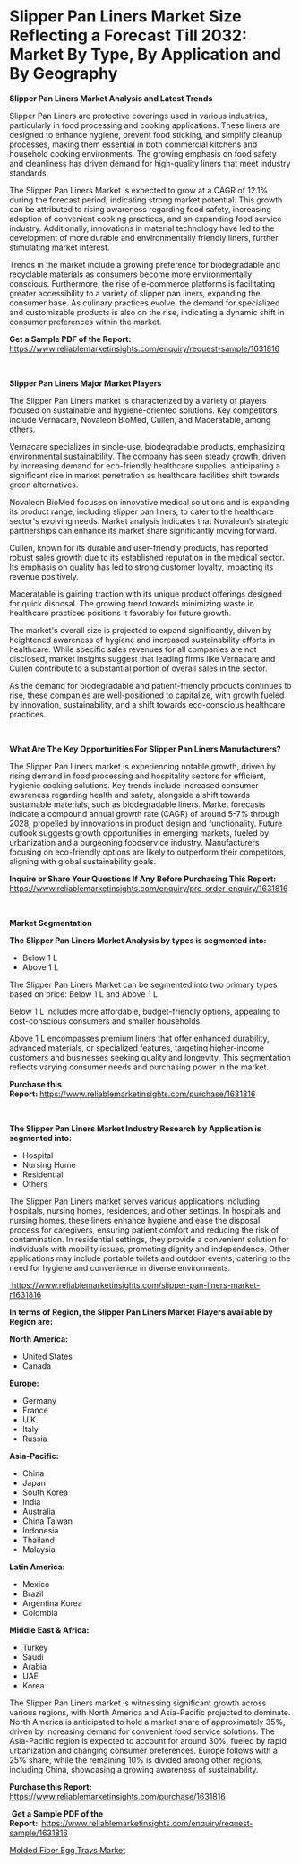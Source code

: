 <p><h1>Slipper Pan Liners Market Size Reflecting a Forecast Till 2032: Market By Type, By Application and By Geography</h1></p><p><strong>Slipper Pan Liners Market Analysis and Latest Trends</strong></p>
<p><p>Slipper Pan Liners are protective coverings used in various industries, particularly in food processing and cooking applications. These liners are designed to enhance hygiene, prevent food sticking, and simplify cleanup processes, making them essential in both commercial kitchens and household cooking environments. The growing emphasis on food safety and cleanliness has driven demand for high-quality liners that meet industry standards.</p><p>The Slipper Pan Liners Market is expected to grow at a CAGR of 12.1% during the forecast period, indicating strong market potential. This growth can be attributed to rising awareness regarding food safety, increasing adoption of convenient cooking practices, and an expanding food service industry. Additionally, innovations in material technology have led to the development of more durable and environmentally friendly liners, further stimulating market interest.</p><p>Trends in the market include a growing preference for biodegradable and recyclable materials as consumers become more environmentally conscious. Furthermore, the rise of e-commerce platforms is facilitating greater accessibility to a variety of slipper pan liners, expanding the consumer base. As culinary practices evolve, the demand for specialized and customizable products is also on the rise, indicating a dynamic shift in consumer preferences within the market.</p></p>
<p><strong>Get a Sample PDF of the Report:&nbsp;</strong> <a href="https://www.reliablemarketinsights.com/enquiry/request-sample/1631816?utm_campaign=2177&utm_medium=2&utm_source=Github&utm_content=ia&utm_term=29032025&utm_id=slipper-pan-liners">https://www.reliablemarketinsights.com/enquiry/request-sample/1631816</a></p>
<p>&nbsp;</p>
<p><strong>Slipper Pan Liners Major Market Players</strong></p>
<p><p>The Slipper Pan Liners market is characterized by a variety of players focused on sustainable and hygiene-oriented solutions. Key competitors include Vernacare, Novaleon BioMed, Cullen, and Maceratable, among others.</p><p>Vernacare specializes in single-use, biodegradable products, emphasizing environmental sustainability. The company has seen steady growth, driven by increasing demand for eco-friendly healthcare supplies, anticipating a significant rise in market penetration as healthcare facilities shift towards green alternatives.</p><p>Novaleon BioMed focuses on innovative medical solutions and is expanding its product range, including slipper pan liners, to cater to the healthcare sector's evolving needs. Market analysis indicates that Novaleon’s strategic partnerships can enhance its market share significantly moving forward.</p><p>Cullen, known for its durable and user-friendly products, has reported robust sales growth due to its established reputation in the medical sector. Its emphasis on quality has led to strong customer loyalty, impacting its revenue positively.</p><p>Maceratable is gaining traction with its unique product offerings designed for quick disposal. The growing trend towards minimizing waste in healthcare practices positions it favorably for future growth.</p><p>The market's overall size is projected to expand significantly, driven by heightened awareness of hygiene and increased sustainability efforts in healthcare. While specific sales revenues for all companies are not disclosed, market insights suggest that leading firms like Vernacare and Cullen contribute to a substantial portion of overall sales in the sector. </p><p>As the demand for biodegradable and patient-friendly products continues to rise, these companies are well-positioned to capitalize, with growth fueled by innovation, sustainability, and a shift towards eco-conscious healthcare practices.</p></p>
<p>&nbsp;</p>
<p><strong>What Are The Key Opportunities For Slipper Pan Liners Manufacturers?</strong></p>
<p><p>The Slipper Pan Liners market is experiencing notable growth, driven by rising demand in food processing and hospitality sectors for efficient, hygienic cooking solutions. Key trends include increased consumer awareness regarding health and safety, alongside a shift towards sustainable materials, such as biodegradable liners. Market forecasts indicate a compound annual growth rate (CAGR) of around 5-7% through 2028, propelled by innovations in product design and functionality. Future outlook suggests growth opportunities in emerging markets, fueled by urbanization and a burgeoning foodservice industry. Manufacturers focusing on eco-friendly options are likely to outperform their competitors, aligning with global sustainability goals.</p></p>
<p><strong>Inquire or Share Your Questions If Any Before Purchasing This Report:</strong> <a href="https://www.reliablemarketinsights.com/enquiry/pre-order-enquiry/1631816?utm_campaign=2177&utm_medium=2&utm_source=Github&utm_content=ia&utm_term=29032025&utm_id=slipper-pan-liners">https://www.reliablemarketinsights.com/enquiry/pre-order-enquiry/1631816</a></p>
<p>&nbsp;</p>
<p><strong>Market Segmentation</strong></p>
<p><strong>The Slipper Pan Liners Market Analysis by types is segmented into:</strong></p>
<p><ul><li>Below 1 L</li><li>Above 1 L</li></ul></p>
<p><p>The Slipper Pan Liners Market can be segmented into two primary types based on price: Below 1 L and Above 1 L. </p><p>Below 1 L includes more affordable, budget-friendly options, appealing to cost-conscious consumers and smaller households. </p><p>Above 1 L encompasses premium liners that offer enhanced durability, advanced materials, or specialized features, targeting higher-income customers and businesses seeking quality and longevity. This segmentation reflects varying consumer needs and purchasing power in the market.</p></p>
<p><strong>Purchase this Report:&nbsp;</strong><a href="https://www.reliablemarketinsights.com/purchase/1631816?utm_campaign=2177&utm_medium=2&utm_source=Github&utm_content=ia&utm_term=29032025&utm_id=slipper-pan-liners">https://www.reliablemarketinsights.com/purchase/1631816</a></p>
<p>&nbsp;</p>
<p><strong>The Slipper Pan Liners Market Industry Research by Application is segmented into:</strong></p>
<p><ul><li>Hospital</li><li>Nursing Home</li><li>Residential</li><li>Others</li></ul></p>
<p><p>The Slipper Pan Liners market serves various applications including hospitals, nursing homes, residences, and other settings. In hospitals and nursing homes, these liners enhance hygiene and ease the disposal process for caregivers, ensuring patient comfort and reducing the risk of contamination. In residential settings, they provide a convenient solution for individuals with mobility issues, promoting dignity and independence. Other applications may include portable toilets and outdoor events, catering to the need for hygiene and convenience in diverse environments.</p></p>
<p><a href="https://www.reliablemarketinsights.com/slipper-pan-liners-market-r1631816?utm_campaign=2177&utm_medium=2&utm_source=Github&utm_content=ia&utm_term=29032025&utm_id=slipper-pan-liners">&nbsp;https://www.reliablemarketinsights.com/slipper-pan-liners-market-r1631816</a></p>
<p><strong>In terms of Region, the Slipper Pan Liners Market Players available by Region are:</strong></p>
<p>
    <p> <strong> North America: </strong>
        <ul>
            <li>United States</li>
            <li>Canada</li>
        </ul>
        </p> 
    <p> <strong> Europe: </strong>
        <ul>
            <li>Germany</li>
            <li>France</li>
            <li>U.K.</li>
            <li>Italy</li>
            <li>Russia</li>
        </ul>
        </p> 
    <p> <strong> Asia-Pacific: </strong>
        <ul>
            <li>China</li>
            <li>Japan</li>
            <li>South Korea</li>
            <li>India</li>
            <li>Australia</li>
            <li>China Taiwan</li>
            <li>Indonesia</li>
            <li>Thailand</li>
            <li>Malaysia</li>
        </ul>
        </p> 
    <p> <strong> Latin America: </strong>
        <ul>
            <li>Mexico</li>
            <li>Brazil</li>
            <li>Argentina Korea</li>
            <li>Colombia</li>
        </ul>
        </p> 
    <p> <strong> Middle East & Africa: </strong>
        <ul>
            <li>Turkey</li>
            <li>Saudi</li>
            <li>Arabia</li>
            <li>UAE</li>
            <li>Korea</li>
        </ul>
    </p>
    </p>
<p><p>The Slipper Pan Liners market is witnessing significant growth across various regions, with North America and Asia-Pacific projected to dominate. North America is anticipated to hold a market share of approximately 35%, driven by increasing demand for convenient food service solutions. The Asia-Pacific region is expected to account for around 30%, fueled by rapid urbanization and changing consumer preferences. Europe follows with a 25% share, while the remaining 10% is divided among other regions, including China, showcasing a growing awareness of sustainability.</p></p>
<p><strong>Purchase this Report: </strong><a href="https://www.reliablemarketinsights.com/purchase/1631816?utm_campaign=2177&utm_medium=2&utm_source=Github&utm_content=ia&utm_term=29032025&utm_id=slipper-pan-liners">https://www.reliablemarketinsights.com/purchase/1631816</a></p>
<p>&nbsp;<strong>Get a Sample PDF of the Report:&nbsp;&nbsp;</strong><a href="https://www.reliablemarketinsights.com/enquiry/request-sample/1631816?utm_campaign=2177&utm_medium=2&utm_source=Github&utm_content=ia&utm_term=29032025&utm_id=slipper-pan-liners">https://www.reliablemarketinsights.com/enquiry/request-sample/1631816</a></p>
<p><strong></strong></p>
<p><p><a href="https://github.com/SamiaChowdhury801/Market-Research-Report-List-2/blob/main/molded-fiber-egg-trays-market.md?utm_campaign=2177&utm_medium=2&utm_source=Github&utm_content=ia&utm_term=29032025&utm_id=slipper-pan-liners">Molded Fiber Egg Trays Market</a></p></p>